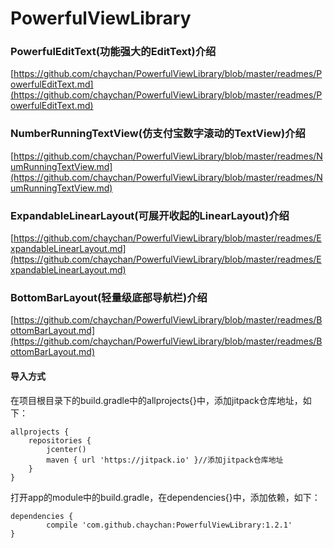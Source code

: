 # PowerfulViewLibrary

### PowerfulEditText(功能强大的EditText)介绍  

[https://github.com/chaychan/PowerfulViewLibrary/blob/master/readmes/PowerfulEditText.md](https://github.com/chaychan/PowerfulViewLibrary/blob/master/readmes/PowerfulEditText.md)

### NumberRunningTextView(仿支付宝数字滚动的TextView)介绍 

[https://github.com/chaychan/PowerfulViewLibrary/blob/master/readmes/NumRunningTextView.md](https://github.com/chaychan/PowerfulViewLibrary/blob/master/readmes/NumRunningTextView.md)

### ExpandableLinearLayout(可展开收起的LinearLayout)介绍 

[https://github.com/chaychan/PowerfulViewLibrary/blob/master/readmes/ExpandableLinearLayout.md](https://github.com/chaychan/PowerfulViewLibrary/blob/master/readmes/ExpandableLinearLayout.md)

### BottomBarLayout(轻量级底部导航栏)介绍

[https://github.com/chaychan/PowerfulViewLibrary/blob/master/readmes/BottomBarLayout.md](https://github.com/chaychan/PowerfulViewLibrary/blob/master/readmes/BottomBarLayout.md)

#### **导入方式**
在项目根目录下的build.gradle中的allprojects{}中，添加jitpack仓库地址，如下：

    allprojects {
	    repositories {
	        jcenter()
	        maven { url 'https://jitpack.io' }//添加jitpack仓库地址
	    }
	}
 
打开app的module中的build.gradle，在dependencies{}中，添加依赖，如下：

    dependencies {
	        compile 'com.github.chaychan:PowerfulViewLibrary:1.2.1'
	}
